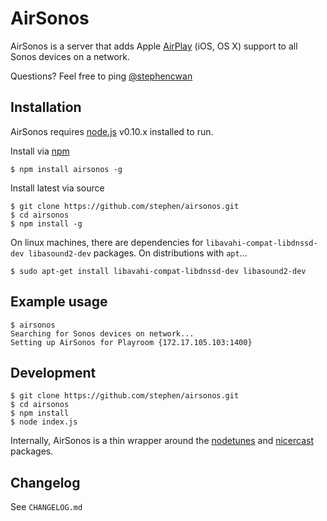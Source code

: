 AirSonos
========

AirSonos is a server that adds Apple [AirPlay](https://www.apple.com/airplay/) (iOS, OS X) support to all Sonos devices on a network.

Questions? Feel free to ping [@stephencwan](https://twitter.com/stephencwan)

Installation
------------

AirSonos requires [node.js](http://nodejs.org) v0.10.x installed to run.

Install via [npm](https://www.npmjs.org)
```
$ npm install airsonos -g
```

Install latest via source
```
$ git clone https://github.com/stephen/airsonos.git
$ cd airsonos
$ npm install -g
```

On linux machines, there are dependencies for `libavahi-compat-libdnssd-dev libasound2-dev` packages. On distributions with `apt`...
```
$ sudo apt-get install libavahi-compat-libdnssd-dev libasound2-dev
```

Example usage
-------------
```
$ airsonos
Searching for Sonos devices on network...
Setting up AirSonos for Playroom {172.17.105.103:1400}
```

Development
-----------
```
$ git clone https://github.com/stephen/airsonos.git
$ cd airsonos
$ npm install
$ node index.js
```

Internally, AirSonos is a thin wrapper around the [nodetunes](https://github.com/stephen/nodetunes) and [nicercast](https://github.com/stephen/nicercast) packages.

Changelog
---------

See ```CHANGELOG.md```
